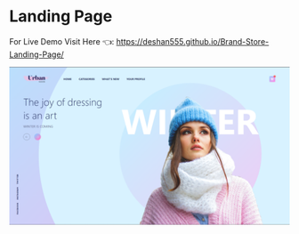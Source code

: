 # Landing Page

For Live Demo Visit Here 👈: https://deshan555.github.io/Brand-Store-Landing-Page/

![Sample Output](https://github.com/Deshan555/Brand-Store-Landing-Page/blob/master/img/Brand_Store.png)
